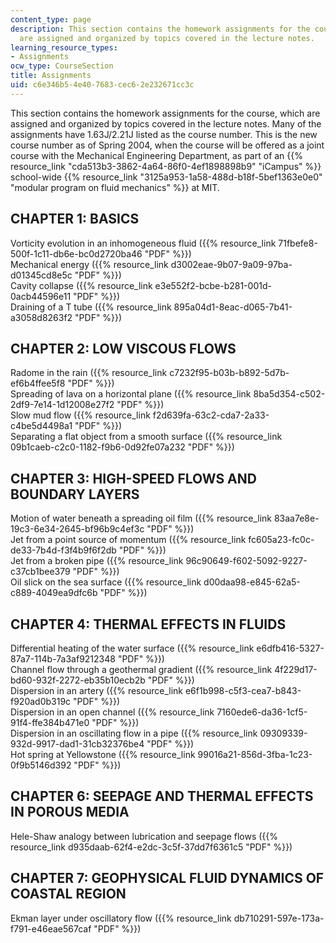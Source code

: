 ```yaml
---
content_type: page
description: This section contains the homework assignments for the course, which
  are assigned and organized by topics covered in the lecture notes.
learning_resource_types:
- Assignments
ocw_type: CourseSection
title: Assignments
uid: c6e346b5-4e40-7683-cec6-2e232671cc3c
---
```


This section contains the homework assignments for the course, which are assigned and organized by topics covered in the lecture notes. Many of the assignments have 1.63J/2.21J listed as the course number. This is the new course number as of Spring 2004, when the course will be offered as a joint course with the Mechanical Engineering Department, as part of an {{% resource_link "cda513b3-3862-4a64-86f0-4ef1898898b9" "iCampus" %}} school-wide {{% resource_link "3125a953-1a58-488d-b18f-5bef1363e0e0" "modular program on fluid mechanics" %}} at MIT.

CHAPTER 1: BASICS
-----------------

Vorticity evolution in an inhomogeneous fluid ({{% resource_link 71fbefe8-500f-1c11-db6e-bc0d2720ba46 "PDF" %}})  
Mechanical energy ({{% resource_link d3002eae-9b07-9a09-97ba-d01345cd8e5c "PDF" %}})  
Cavity collapse ({{% resource_link e3e552f2-bcbe-b281-001d-0acb44596e11 "PDF" %}})  
Draining of a T tube ({{% resource_link 895a04d1-8eac-d065-7b41-a3058d8263f2 "PDF" %}})

CHAPTER 2: LOW VISCOUS FLOWS
----------------------------

Radome in the rain ({{% resource_link c7232f95-b03b-b892-5d7b-ef6b4ffee5f8 "PDF" %}})  
Spreading of lava on a horizontal plane ({{% resource_link 8ba5d354-c502-2df9-7e14-1d12008e27f2 "PDF" %}})  
Slow mud flow ({{% resource_link f2d639fa-63c2-cda7-2a33-c4be5d4498a1 "PDF" %}})  
Separating a flat object from a smooth surface ({{% resource_link 09b1caeb-c2c0-1182-f9b6-0d92fe07a232 "PDF" %}})

CHAPTER 3: HIGH-SPEED FLOWS AND BOUNDARY LAYERS
-----------------------------------------------

Motion of water beneath a spreading oil film ({{% resource_link 83aa7e8e-19c3-6e34-2645-bf96b9c4ef3c "PDF" %}})  
Jet from a point source of momentum ({{% resource_link fc605a23-fc0c-de33-7b4d-f3f4b9f6f2db "PDF" %}})  
Jet from a broken pipe ({{% resource_link 96c90649-f602-5092-9227-c37cb1bee379 "PDF" %}})  
Oil slick on the sea surface ({{% resource_link d00daa98-e845-62a5-c889-4049ea9dfc6b "PDF" %}})

CHAPTER 4: THERMAL EFFECTS IN FLUIDS
------------------------------------

Differential heating of the water surface ({{% resource_link e6dfb416-5327-87a7-114b-7a3af9212348 "PDF" %}})  
Channel flow through a geothermal gradient ({{% resource_link 4f229d17-bd60-932f-2272-eb35b10ecb2b "PDF" %}})  
Dispersion in an artery ({{% resource_link e6f1b998-c5f3-cea7-b843-f920ad0b319c "PDF" %}})  
Dispersion in an open channel ({{% resource_link 7160ede6-da36-1cf5-91f4-ffe384b471e0 "PDF" %}})  
Dispersion in an oscillating flow in a pipe ({{% resource_link 09309339-932d-9917-dad1-31cb32376be4 "PDF" %}})  
Hot spring at Yellowstone ({{% resource_link 99016a21-856d-3fba-1c23-0f9b5146d392 "PDF" %}})

CHAPTER 6: SEEPAGE AND THERMAL EFFECTS IN POROUS MEDIA
------------------------------------------------------

Hele-Shaw analogy between lubrication and seepage flows ({{% resource_link d935daab-62f4-e2dc-3c5f-37dd7f6361c5 "PDF" %}})

CHAPTER 7: GEOPHYSICAL FLUID DYNAMICS OF COASTAL REGION
-------------------------------------------------------

Ekman layer under oscillatory flow ({{% resource_link db710291-597e-173a-f791-e46eae567caf "PDF" %}})
